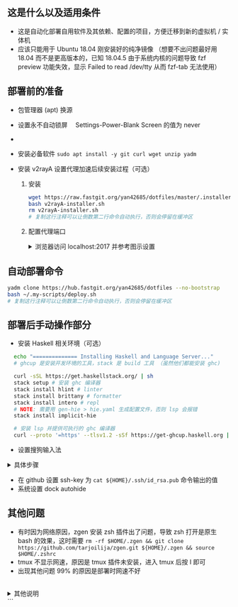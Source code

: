 ## 这是什么以及适用条件

- 这是自动化部署自用软件及其依赖、配置的项目，方便迁移到新的虚拟机 / 实体机
- 应该只能用于 Ubuntu 18.04 刚安装好的纯净镜像 （想要不出问题最好用 18.04 而不是更高版本的，已知 18.04.5 由于系统内核的问题导致 fzf preview 功能失效，显示 Failed to read /dev/tty 从而 fzf-tab 无法使用）

## 部署前的准备

- 包管理器 (apt) 换源
- 设置永不自动锁屏　 Settings-Power-Blank Screen 的值为 never
-
- 安装必备软件 `sudo apt install -y git curl wget unzip yadm`
- 安装 v2rayA 设置代理加速后续安装过程（可选）

  1.  安装

      ```bash
      wget https://raw.fastgit.org/yan42685/dotfiles/master/.installers/v2rayA-installer.sh
      bash v2rayA-installer.sh
      rm v2rayA-installer.sh
      # 复制这行注释可以让倒数第二行命令自动执行，否则会停留在缓冲区
      ```

  2.  配置代理端口
      <details><summary>浏览器访问 localhost:2017 并参考图示设置</summary><br>

      ![代理设置步骤 1](https://raw.fastgit.org/yan42685/dotfiles/master/.config/images/README/v2rayA-settings-step1.png)
      ![代理设置步骤 2](https://raw.fastgit.org/yan42685/dotfiles/master/.config/images/README/v2rayA-settings-step2.png)
      ![代理设置步骤 3](https://raw.fastgit.org/yan42685/dotfiles/master/.config/images/README/v2rayA-settings-step3.png)
      ![代理设置步骤 4](https://raw.fastgit.org/yan42685/dotfiles/master/.config/images/README/v2rayA-settings-step4.png)

      </details>

## 自动部署命令

```bash
yadm clone https://hub.fastgit.org/yan42685/dotfiles --no-bootstrap
bash ~/.my-scripts/deploy.sh
# 复制这行注释可以让倒数第二行命令自动执行，否则会停留在缓冲区
```

<!-- 如果 fastgit 有问题了就用下面的 -->
<!-- # 这里设置 git config --system 代理是为了加速 clone　 -->
<!-- # 并且和 --global 不同，可以避免生成~/.gitconfig 导致的 clone 时有已存在文件的异常 -->
<!-- sudo git config --system http.https://github.com.proxy socks5://127.0.0.1:6543 -->
<!-- sudo git config --system https.https://github.com.proxy socks5://127.0.0.1:6543 -->
<!-- sudo git config --system --unset http.proxy -->
<!-- sudo git config --system --unset https.proxy -->

## 部署后手动操作部分

- 安装 Haskell 相关环境（可选）

```bash
  echo "============== Installing Haskell and Language Server..."
  # ghcup 是安装开发环境的工具，stack 是 build 工具 （虽然他们都能安装 ghc)

  curl -sSL https://get.haskellstack.org/ | sh
  stack setup # 安装 ghc 编译器
  stack install hlint # linter
  stack install brittany # formatter
  stack install intero # repl
  # NOTE: 需要用 gen-hie > hie.yaml 生成配置文件，否则 lsp 会报错
  stack install implicit-hie

  # 安装 lsp 并提供可执行的 ghc 编译器
  curl --proto '=https' --tlsv1.2 -sSf https://get-ghcup.haskell.org | sh

```

- 设置搜狗输入法
<details><summary>具体步骤</summary><br>

![步骤 1](https://raw.fastgit.org/yan42685/dotfiles/master/.config/images/README/set-sogoupinyin1.png)
![步骤 2](https://raw.fastgit.org/yan42685/dotfiles/master/.config/images/README/set-sogoupinyin2.png)
![步骤 3](https://raw.fastgit.org/yan42685/dotfiles/master/.config/images/README/set-sogoupinyin3.png)
![步骤 4](https://raw.fastgit.org/yan42685/dotfiles/master/.config/images/README/set-sogoupinyin4.png)

</details>

- 在 github 设置 ssh-key 为 `cat ${HOME}/.ssh/id_rsa.pub` 命令输出的值
- 系统设置 dock autohide

## 其他问题

- 有时因为网络原因，zgen 安装 zsh 插件出了问题，导致 zsh 打开是原生 bash 的效果，这时需要 `rm -rf $HOME/.zgen && git clone https://github.com/tarjoilija/zgen.git ${HOME}/.zgen && source $HOME/.zshrc`
- tmux 不显示网速，原因是 tmux 插件未安装，进入 tmux 后按 <C-Space>I 即可
- 出现其他问题 99% 的原因是部署时网速不好

<br>
<details><summary>其他说明</summary>

- dotfiles 里的.local/share/nvim/site/autoload/plug.vim 是 vim-plug 插件管理器的源文件，意味着不会更新 vim-plug 了
- 为了避免 npm install -g 安装到 /usr/local/lib 里导致的普通用户权限问题，本配置默认将 npm 包安装到 \$HOME/.npm-packages 里
- 用 fastgit 可以加速 git clone 和 wget 下载 [FastGit 传送门](https://doc.fastgit.org/zh-cn/guide.html#web-%E7%9A%84%E4%BD%BF%E7%94%A8)

</details>
```
